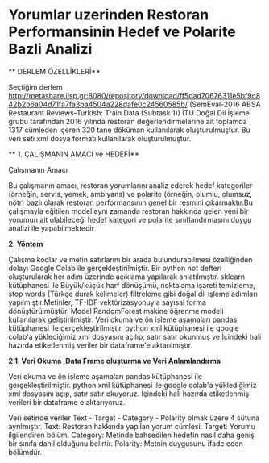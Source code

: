 # Yorumlar uzerinden Restoran Performansinin Hedef ve Polarite Bazli Analizi
** DERLEM ÖZELLİKLERİ**

Seçtiğim derlem http://metashare.ilsp.gr:8080/repository/download/ff5dad70676311e5bf9c842b2b6a04d71fa7fa3ba4504a228dafe0c24560585b/ (SemEval-2016 ABSA Restaurant Reviews-Turkish: Train Data (Subtask 1))
İTU Doğal Dil İşleme grubu tarafından 2016 yılında restoran değerlendirmelerine ait toplamda 1317 cümleden içeren 320 tane döküman kullanılarak oluşturulmuştur.
Bu veri seti xml dosya formatı kullanılarak oluşturulmuştur.

** 1. ÇALIŞMANIN AMACI ve HEDEFİ**

Çalışmanın Amacı

Bu çalışmanın amacı, restoran yorumlarını analiz ederek hedef kategoriler (örneğin, servis, yemek, ambiyans) ve polarite (örneğin, olumlu, olumsuz, nötr) bazlı olarak restoran performansının genel bir resmini çıkarmaktır.Bu çalışmayla eğitilen model aynı zamanda restoran hakkında gelen yeni bir yorumun ait olabileceği hedef kategori ve polarite sınıflandırmasını duygu analizi ile yapabilmektedir


**2. Yöntem**

Çalışma kodlar ve metin satırlarını bir arada bulundurabilmesi özelliğinden dolayı Google Colab ile gerçekleştirilmiştir. Bir python not defteri oluşturularak her adım üzerinde açıklama yapılarak anlatılmıştır.
 sklearn kütüphanesi ile Büyük/küçük harf dönüşümü, noktalama işareti temizleme, stop words (Türkçe durak kelimeler) filtreleme gibi doğal dil işleme adımları yapılmıştır.Metinler, TF-IDF vektörizasyonuyla sayısal forma dönüştürülmüştür. Model RandomForest makine öğrenme modeli kullanılarak geliştirilmiştir. Veri okuma ve ön işleme aşamaları pandas kütüphanesi ile gerçekleştirilmiştir. python xml kütüphanesi ile google colab'a yüklediğimiz xml dosyasını açılıp, satır satır okunmuş ve İçindeki hali hazırda etiketlenmiş veriler bir dataframe'e  aktarılmıştır.

**2.1. Veri Okuma ,Data Frame oluşturma ve Veri Anlamlandırma**

 Veri okuma ve ön işleme aşamaları pandas kütüphanesi ile gerçekleştirilmiştir. python xml kütüphanesi ile google colab'a yüklediğimiz xml dosyasını açıp, satır satır okuyoruz. İçindeki hali hazırda etiketlenmiş verileri bir dataframe e aktarıyoruz.

Veri setinde veriler Text - Target - Category - Polarity olmak üzere 4 sütuna ayrılmıştır.
Text: Restoran hakkında yapılan yorum cümlesi.
Target: Yorumu ilgilendiren bölüm.
Category: Metinde bahsedilen hedefin nasıl daha geniş bir sınıfa dahil olduğunu belirtir.
Polarity: Metnin duygusunu ifade eden bölümdür.
